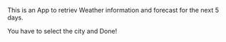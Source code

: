 This is an App to retriev Weather information and forecast for the next 5 days.

You have to select the city and Done!